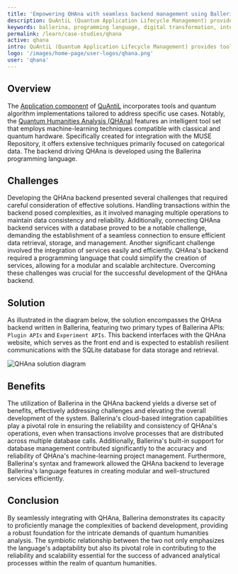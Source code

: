 ```yaml
---
title: 'Empowering QHAna with seamless backend management using Ballerina'
description: QuAntiL (Quantum Application Lifecycle Management) provides tooling assistance for diverse facets of the quantum application lifecycle, encompassing tasks like implementing, deploying, executing, and monitoring quantum applications.
keywords: ballerina, programming language, digital transformation, internal apps, wso2
permalink: /learn/case-studies/qhana
active: qhana
intro: QuAntiL (Quantum Application Lifecycle Management) provides tooling assistance for diverse facets of the quantum application lifecycle, encompassing tasks like implementing, deploying, executing, and monitoring quantum applications.
logo: '/images/home-page/user-logos/qhana.png'
user: 'qhana'
---
```


## Overview

The [Application component](https://quantil.readthedocs.io/en/latest/) of [QuAntiL](https://www.iaas.uni-stuttgart.de/forschung/projekte/quantil/) incorporates tools and quantum algorithm implementations tailored to address specific use cases. Notably, the [Quantum Humanities Analysis (QHAna)](https://quantil.readthedocs.io/en/latest/user-guide/qhana/) features an intelligent tool set that employs machine-learning techniques compatible with classical and quantum hardware. Specifically created for integration with the MUSE Repository, it offers extensive techniques primarily focused on categorical data. The backend driving QHAna is developed using the Ballerina programming language.

## Challenges

Developing the QHAna backend presented several challenges that required careful consideration of effective solutions. Handling transactions within the backend posed complexities, as it involved managing multiple operations to maintain data consistency and reliability. Additionally, connecting QHAna backend services with a database proved to be a notable challenge, demanding the establishment of a seamless connection to ensure efficient data retrieval, storage, and management. Another significant challenge involved the integration of services easily and efficiently. QHAna's backend required a programming language that could simplify the creation of services, allowing for a modular and scalable architecture. Overcoming these challenges was crucial for the successful development of the QHAna backend.

## Solution

As illustrated in the diagram below, the solution encompasses the QHAna backend written in Ballerina, featuring two primary types of Ballerina APIs: `Plugin APIs` and `Experiment APIs`. This backend interfaces with the QHAna website, which serves as the front end and is expected to establish resilient communications with the SQLite database for data storage and retrieval.

<img src="/images/case-studies/qhana-solution-diagram.png" alt="QHAna solution diagram">

## Benefits

The utilization of Ballerina in the QHAna backend yields a diverse set of benefits, effectively addressing challenges and elevating the overall development of the system. Ballerina's cloud-based integration capabilities play a pivotal role in ensuring the reliability and consistency of QHAna's operations, even when transactions involve processes that are distributed across multiple database calls. Additionally, Ballerina's built-in support for database management contributed significantly to the accuracy and reliability of QHAna's machine-learning project management. Furthermore, Ballerina's syntax and framework allowed the QHAna backend to leverage Ballerina's language features in creating modular and well-structured services efficiently. 

## Conclusion

By seamlessly integrating with QHAna, Ballerina demonstrates its capacity to proficiently manage the complexities of backend development, providing a robust foundation for the intricate demands of quantum humanities analysis. The symbiotic relationship between the two not only emphasizes the language's adaptability but also its pivotal role in contributing to the reliability and scalability essential for the success of advanced analytical processes within the realm of quantum humanities.

